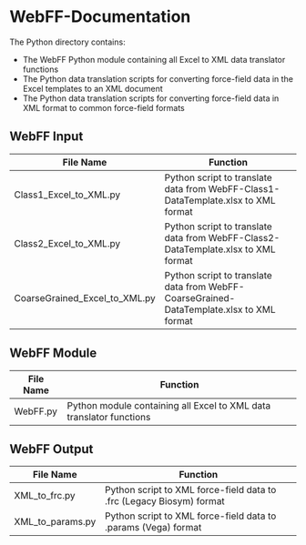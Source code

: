# WebFF-Documentation

The Python directory contains:
- The WebFF Python module containing all Excel to XML data translator functions
- The Python data translation scripts for converting force-field data in the Excel templates to an XML document 
- The Python data translation scripts for converting force-field data in XML format to common force-field formats  

## WebFF Input

File Name | Function
--------- | --------
Class1_Excel_to_XML.py | Python script to translate data from WebFF-Class1-DataTemplate.xlsx to XML format 
Class2_Excel_to_XML.py | Python script to translate data from WebFF-Class2-DataTemplate.xlsx to XML format
CoarseGrained_Excel_to_XML.py | Python script to translate data from WebFF-CoarseGrained-DataTemplate.xlsx to XML format

## WebFF Module

File Name | Function
--------- | --------
WebFF.py | Python module containing all Excel to XML data translator functions

## WebFF Output

File Name | Function
--------- | --------
XML_to_frc.py | Python script to XML force-field data to .frc (Legacy Biosym) format 
XML_to_params.py | Python script to XML force-field data to .params (Vega) format 

